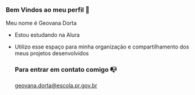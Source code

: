 ### Bem Vindos ao meu perfil 🌟

Meu nome é Geovana Dorta

- Estou estudando na Alura
- Utilizo esse espaço para minha organização e compartilhamento dos meus projetos desenvolvidos

  ### Para entrar em contato comigo 📭

  geovana.dorta@escola.pr.gov.br
